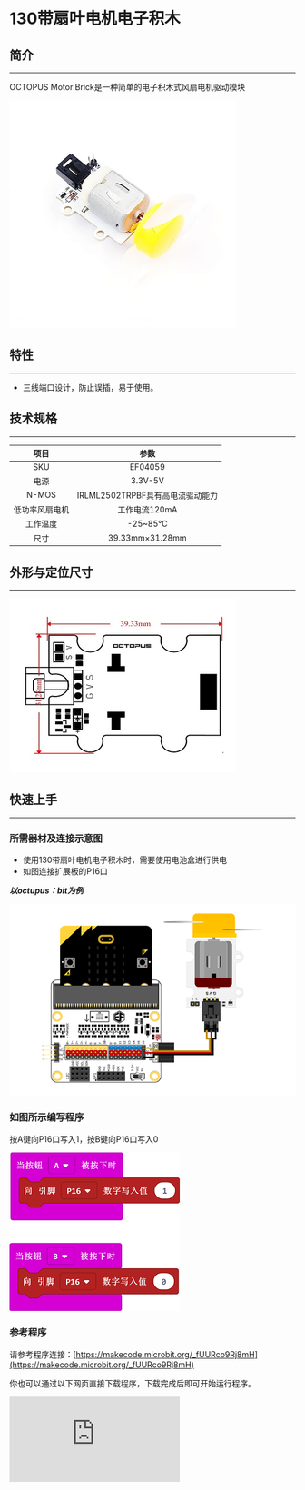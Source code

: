 # 130带扇叶电机电子积木

## 简介
---
OCTOPUS Motor Brick是一种简单的电子积木式风扇电机驱动模块

 ![](./images/vu7ViBU.jpg)

## 特性
---
- 三线端口设计，防止误插，易于使用。

## 技术规格
---

项目 | 参数
:-: | :-:
SKU|EF04059
电源|3.3V-5V
N-MOS| IRLML2502TRPBF具有高电流驱动能力
低功率风扇电机|工作电流120mA
工作温度|-25~85℃
尺寸|39.33mm×31.28mm

## 外形与定位尺寸
---

 ![](./images/bFU1faL.jpg)

## 快速上手
---
### 所需器材及连接示意图

- 使用130带扇叶电机电子积木时，需要使用电池盒进行供电
- 如图连接扩展板的P16口

***以octupus：bit为例***

 ![](./images/ZBTdQp1.png)


### 如图所示编写程序
按A键向P16口写入1，按B键向P16口写入0

 ![](./images/04059_01.png)

### 参考程序
请参考程序连接：[https://makecode.microbit.org/_fUURco9Rj8mH](https://makecode.microbit.org/_fUURco9Rj8mH)

你也可以通过以下网页直接下载程序，下载完成后即可开始运行程序。

<div
    style={{
        position: 'relative',
        paddingBottom: '60%',
        overflow: 'hidden',
    }}
>
    <iframe
        src="https://makecode.microbit.org/_fUURco9Rj8mH"
        frameborder="0"
        sandbox="allow-popups allow-forms allow-scripts allow-same-origin"
        style={{
            position: 'absolute',
            width: '100%',
            height: '100%',
        }}
    />
</div>
---

### 结果

- 当按下A键时电机旋转，当按下B键时电机停止旋转。

## Python 编程

### 步骤 1
下载压缩包并解压[Octopus_MicroPython-master](https://github.com/lionyhw/Octopus_MicroPython/archive/master.zip)
打开[Python editor](https://python.microbit.org/v/2.0)

![](./images/05001_07.png)

为了给130带扇叶电机模块编程，我们需要添加fans.py。点击Load/Save，然后点击Show Files（1）下拉菜单，再点击Add file在本地找到下载并解压完成的Octopus_MicroPython-master文件夹，从中选择fans.py添加进来。

![](./images/05001_08.png)
![](./images/05001_09.png)
![](./images/04059_10.png)

### 步骤 2
### 参考程序
```
from microbit import *
from fans import *

f = FANS(pin1)
while True:

    f.set_fans(1, 100)
    sleep(3000)
    f.set_fans(0, 0)
    sleep(2000)
```


### 结果
- 风扇转动三秒，停止两秒。

## 相关案例
---

## 技术文档
---
## 常见问题
---
1.在硬件连接以及程序正确的情况下，发现电机无法转动。
- 出现这类问题通常是因为供电不足，工作电压应为3.3V~5V,工作电流应为120mA.
- 如果使用带USB供电的扩展板，则使用USB进行供电。
- 如果使用micro:bit进行供电，则可以使用micro:bit上的USB接口以及电池接口同时进行供电
- 如果使用扩展板，请勿同时使用扩展板的供电接口和micro:bit的供电接口。

2.发现接入电机后，不进行编程电机也会转动。
- 在接入电机时，需注意避开micro:bit的共用引脚

micro:bit版本 |LED共用引脚 | 按键共用引脚
:-: | :-: | :-:
micro:bit V2|P3\P4\P6\P7\P10|P5\P11
micro:bit V1|P3\P4\P6\P7\P9\P10|P5\P11
